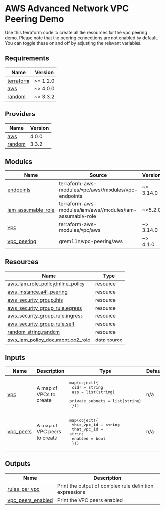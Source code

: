 # AWS Advanced Network VPC Peering Demo

Use this terraform code to create all the resources for the vpc peering demo. Please note that the peering connections are not enabled by default. You can toggle these on and off by adjusting the relevant variables.

<!-- BEGINNING OF PRE-COMMIT-TERRAFORM DOCS HOOK -->
## Requirements

| Name | Version |
|------|---------|
| <a name="requirement_terraform"></a> [terraform](#requirement\_terraform) | >= 1.2.0 |
| <a name="requirement_aws"></a> [aws](#requirement\_aws) | ~> 4.0.0 |
| <a name="requirement_random"></a> [random](#requirement\_random) | ~> 3.3.2 |

## Providers

| Name | Version |
|------|---------|
| <a name="provider_aws"></a> [aws](#provider\_aws) | 4.0.0 |
| <a name="provider_random"></a> [random](#provider\_random) | 3.3.2 |

## Modules

| Name | Source | Version |
|------|--------|---------|
| <a name="module_endpoints"></a> [endpoints](#module\_endpoints) | terraform-aws-modules/vpc/aws//modules/vpc-endpoints | ~> 3.14.0 |
| <a name="module_iam_assumable_role"></a> [iam\_assumable\_role](#module\_iam\_assumable\_role) | terraform-aws-modules/iam/aws//modules/iam-assumable-role | ~>5.2.0 |
| <a name="module_vpc"></a> [vpc](#module\_vpc) | terraform-aws-modules/vpc/aws | ~> 3.14.0 |
| <a name="module_vpc_peering"></a> [vpc\_peering](#module\_vpc\_peering) | grem11n/vpc-peering/aws | ~> 4.1.0 |

## Resources

| Name | Type |
|------|------|
| [aws_iam_role_policy.inline_policy](https://registry.terraform.io/providers/hashicorp/aws/latest/docs/resources/iam_role_policy) | resource |
| [aws_instance.a4l_peering](https://registry.terraform.io/providers/hashicorp/aws/latest/docs/resources/instance) | resource |
| [aws_security_group.this](https://registry.terraform.io/providers/hashicorp/aws/latest/docs/resources/security_group) | resource |
| [aws_security_group_rule.egress](https://registry.terraform.io/providers/hashicorp/aws/latest/docs/resources/security_group_rule) | resource |
| [aws_security_group_rule.ingress](https://registry.terraform.io/providers/hashicorp/aws/latest/docs/resources/security_group_rule) | resource |
| [aws_security_group_rule.self](https://registry.terraform.io/providers/hashicorp/aws/latest/docs/resources/security_group_rule) | resource |
| [random_string.random](https://registry.terraform.io/providers/hashicorp/random/latest/docs/resources/string) | resource |
| [aws_iam_policy_document.ec2_role](https://registry.terraform.io/providers/hashicorp/aws/latest/docs/data-sources/iam_policy_document) | data source |

## Inputs

| Name | Description | Type | Default | Required |
|------|-------------|------|---------|:--------:|
| <a name="input_vpc"></a> [vpc](#input\_vpc) | A map of VPCs to create | <pre>map(object({<br>    cidr            = string<br>    azs             = list(string)<br>    private_subnets = list(string)<br>  }))</pre> | n/a | yes |
| <a name="input_vpc_peers"></a> [vpc\_peers](#input\_vpc\_peers) | A map of VPC peers to create | <pre>map(object({<br>    this_vpc_id = string<br>    that_vpc_id = string<br>    enabled     = bool<br>  }))</pre> | n/a | yes |

## Outputs

| Name | Description |
|------|-------------|
| <a name="output_rules_per_vpc"></a> [rules\_per\_vpc](#output\_rules\_per\_vpc) | Print the output of complex rule definition expressions |
| <a name="output_vpc_peers_enabled"></a> [vpc\_peers\_enabled](#output\_vpc\_peers\_enabled) | Print the VPC peers enabled |
<!-- END OF PRE-COMMIT-TERRAFORM DOCS HOOK -->
